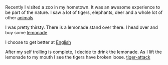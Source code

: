 Recently I visited a zoo in my hometown. It was an awesome experience to be part of the
nature. I saw a lot of tigers, elephants, deer and a whole lot of other [animals](../animal/animal.md)

I was pretty thirsty. There is a lemonade stand over there.
I head over and buy some [lemonade](../drink/lemonade/lemonade.md)


I choose to get better at [English](../get-better-at-english/english.md)

After my self trolling is complete, I decide to drink the lemonade.
As I lift the lemonade to my mouth I see the tigers have broken loose.
[tiger-attack](../tiger-attack/tiger-attack.md)